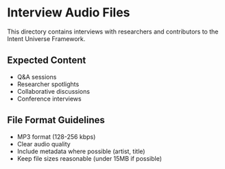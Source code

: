 
# Interview Audio Files

This directory contains interviews with researchers and contributors to the Intent Universe Framework.

## Expected Content

- Q&A sessions
- Researcher spotlights
- Collaborative discussions
- Conference interviews

## File Format Guidelines

- MP3 format (128-256 kbps)
- Clear audio quality
- Include metadata where possible (artist, title)
- Keep file sizes reasonable (under 15MB if possible)
